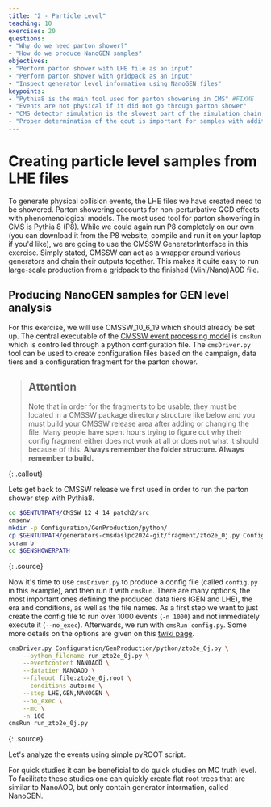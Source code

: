 ```yaml
---
title: "2 - Particle Level"
teaching: 10
exercises: 20
questions:
- "Why do we need parton shower?"
- "How do we produce NanoGEN samples"
objectives:
- "Perform parton shower with LHE file as an input"
- "Perform parton shower with gridpack as an input"
- "Inspect generator level information using NanoGEN files"
keypoints:
- "Pythia8 is the main tool used for parton showering in CMS" #FIXME
- "Events are not physical if it did not go through parton shower"
- "CMS detector simulation is the slowest part of the simulation chain, NanoGEN is a convenient shortcut to do quick physics studies"
- "Proper determination of the qcut is important for samples with additional partons included in the matrix element"
---
```


# Creating particle level samples from LHE files

To generate physical collision events, the LHE files we have created need to be showered.
Parton showering accounts for non-perturbative QCD effects with phenomenological models.
The most used tool for parton showering in CMS is Pythia 8 (P8).
While we could again run P8 completely on our own (you can download it from the P8 website, compile and run it on your laptop if you'd like), we are going to use the CMSSW GeneratorInterface in this exercise.
Simply stated, CMSSW can act as a wrapper around various generators and chain their outputs together.
This makes it quite easy to run large-scale production from a gridpack to the finished (Mini/Nano)AOD file.

## Producing NanoGEN samples for GEN level analysis

For this exercise, we will use CMSSW_10_6_19 which should already be set up.
The central executable of the [CMSSW event processing model](https://twiki.cern.ch/twiki/bin/view/CMSPublic/WorkBookCMSSWFramework) is `cmsRun` which is controlled through a python configuration file.
The `cmsDriver.py` tool can be used to create configuration files based on the campaign, data tiers and a configuration fragment for the parton shower.

> ## Attention
> Note that in order for the fragments to be usable, they must be located in a CMSSW package directory structure like below and you must build your CMSSW release area after adding or changing the file.
> Many people have spent hours trying to figure out why their config fragment either does not work at all or does not what it should because of this.
> **Always remember the folder structure. Always remember to build.**
> 
{: .callout}

Lets get back to CMSSW release we first used in order to run the parton shower step with Pythia8.

~~~bash
cd $GENTUTPATH/CMSSW_12_4_14_patch2/src
cmsenv
mkdir -p Configuration/GenProduction/python/
cp $GENTUTPATH/generators-cmsdaslpc2024-git/fragment/zto2e_0j.py Configuration/GenProduction/python/
scram b
cd $GENSHOWERPATH
~~~
{: .source}

Now it's time to use `cmsDriver.py` to produce a config file (called `config.py` in this example), and then run it with `cmsRun`.
There are many options, the most important ones defining the produced data tiers (GEN and LHE), the era and conditions, as well as the file names.
As a first step we want to just create the config file to run over 1000 events (`-n 1000`) and not immediately execute it (`--no_exec`).
Afterwards, we run with `cmsRun config.py`.
Some more details on the options are given on this [twiki page](https://twiki.cern.ch/twiki/bin/view/CMSPublic/WorkBookGenIntro).

~~~bash
cmsDriver.py Configuration/GenProduction/python/zto2e_0j.py \
    --python_filename run_zto2e_0j.py \
    --eventcontent NANOAOD \
    --datatier NANOAOD \
    --fileout file:zto2e_0j.root \
    --conditions auto:mc \
    --step LHE,GEN,NANOGEN \
    --no_exec \
    --mc \
    -n 100
cmsRun run_zto2e_0j.py
~~~
{: .source}

Let's analyze the events using simple pyROOT script.

For quick studies it can be beneficial to do quick studies on MC truth level.
To facilitate these studies one can quickly create flat root trees that are similar to NanoAOD, but only contain generator intormation, called NanoGEN.

